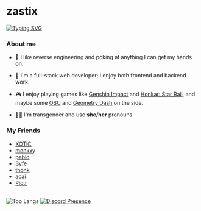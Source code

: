 <h1>zastix</h1>
<a href="https://git.io/typing-svg"><img src="https://readme-typing-svg.demolab.com?font=Fira+Code&pause=1000&random=false&width=435&lines=fullstack+web+developer;horrible+reverse+engineer;typescript+enthusiast" alt="Typing SVG" /></a>

### About me

- 🌟 I like reverse engineering and poking at anything I can get my hands on.
  
- 🚀 I'm a full-stack web developer; I enjoy both frontend and backend work.
  
- 🎮 I enjoy playing games like [Genshin Impact](https://genshin.hoyoverse.com/) and [Honkar: Star Rail](https://hsr.hoyoverse.com/), and maybe some [OSU](https://osu.ppy.sh/home) and [Geometry Dash](https://www.robtopgames.com/) on the side.
  
- 🏳️‍⚧️ I'm transgender and use <b>she/her</b> pronouns.

<!--
  just bcuz ur not listed here does not mean your not my friend, i just put my closest friends
  also not in any order
-->
### My Friends 
- [XOTlC](https://github.com/XOTlC)
- [monkxy](https://github.com/monkxy)
- [pablo](https://github.com/Pablmao)
- [Syfe](https://github.com/ItsSyfe)
- [thonk](https://github.com/VillainsRule)
- [acai](https://github.com/probablyacai)
- [Piotr](https://github.com/PiootrA)
<br/>

<img src="https://github-readme-stats.vercel.app/api/top-langs/?username=zastlx&theme=midnight-purple" alt="Top Langs">

<a href="https://discord.com/users/253302259696271360">
  <img src="https://api.zastix.club/api/253302259696271360?idleMessage=probably%20sleeping&username=zastix&c" alt="Discord Presence">
</a>
